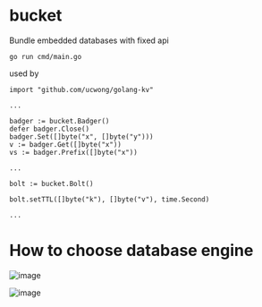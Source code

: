 # bucket
Bundle embedded databases with fixed api

```
go run cmd/main.go
```

used by 
```
import "github.com/ucwong/golang-kv"

...

badger := bucket.Badger()
defer badger.Close()
badger.Set([]byte("x", []byte("y")))
v := badger.Get([]byte("x"))
vs := badger.Prefix([]byte("x"))

...

bolt := bucket.Bolt()

bolt.setTTL([]byte("k"), []byte("v"), time.Second)

...

```
# How to choose database engine
![image](https://user-images.githubusercontent.com/22344498/111969569-5aede600-8b35-11eb-8580-8cd1baf2bbb1.png)

![image](https://user-images.githubusercontent.com/22344498/111968369-07c76380-8b34-11eb-90f3-26b0a2a85624.png)
